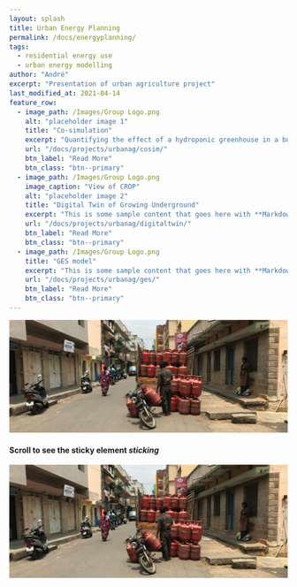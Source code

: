 ```yaml
---
layout: splash
title: Urban Energy Planning
permalink: /docs/energyplanning/
tags:
  - residential energy use
  - urban energy modelling
author: "André"
excerpt: "Presentation of urban agriculture project"
last_modified_at: 2021-04-14
feature_row:
  - image_path: /Images/Group Logo.png
    alt: "placeholder image 1"
    title: "Co-simulation"
    excerpt: "Quantifying the effect of a hydroponic greenhouse in a building"
    url: "/docs/projects/urbanag/cosim/"
    btn_label: "Read More"
    btn_class: "btn--primary"
  - image_path: /Images/Group Logo.png
    image_caption: "View of CROP"
    alt: "placeholder image 2"
    title: "Digital Twin of Growing Underground"
    excerpt: "This is some sample content that goes here with **Markdown** formatting."
    url: "/docs/projects/urbanag/digitaltwin/"
    btn_label: "Read More"
    btn_class: "btn--primary"
  - image_path: /Images/Group Logo.png
    title: "GES model"
    excerpt: "This is some sample content that goes here with **Markdown** formatting."
    url: "/docs/projects/urbanag/ges/"
    btn_label: "Read More"
    btn_class: "btn--primary"
---
```

 <img src="/Images/eplan/LPG_Distributor.jpg"
         alt="LPG Distributor in Bangalore"
         caption="Photo credit: A Neto-Bradley">
<h4>Scroll to see the sticky element <em>sticking</em></h4>
<div class="extra"></div>
<div id="wrapper">
  <div id="sticky">
    <img id="sticky"
         src="/Images/eplan/LPG_Distributor.jpg"
         alt="LPG Distributor in Bangalore"
         caption="Photo credit: A Neto-Bradley">
  </div>
</div>
<div class="extra"></div>

